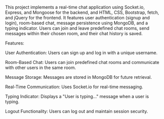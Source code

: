 This project implements a real-time chat application using Socket.io, Express, and Mongoose for the backend, and HTML, CSS, Bootstrap, fetch, and jQuery for the frontend.  It features user authentication (signup and login), room-based chat, message persistence using MongoDB, and a typing indicator.  Users can join and leave predefined chat rooms, send messages within their chosen room, and their chat history is saved.

Features: 

User Authentication: Users can sign up and log in with a unique username.

Room-Based Chat: Users can join predefined chat rooms and communicate with other users in the same room.

Message Storage: Messages are stored in MongoDB for future retrieval.

Real-Time Communication: Uses Socket.io for real-time messaging.

Typing Indicator: Displays a "User is typing..." message when a user is typing.

Logout Functionality: Users can log out and maintain session security.
